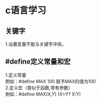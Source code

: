 # c语言学习  
## 关键字  
1.设置变量不能与关键字冲突。  
## #define定义常量和宏  
1.定义常量  
例如：#define MAX 100 赋予MAX的值为100  
2.定义宏（类似于函数,带有参数）  
例如：#define MAX(X,Y) (X>Y? X:Y)  

